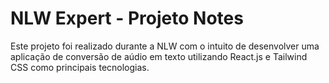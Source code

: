 # NLW Expert - Projeto Notes

Este projeto foi realizado durante a NLW com o intuito de desenvolver uma aplicação de conversão de aúdio em texto utilizando React.js e Tailwind CSS como principais tecnologias.